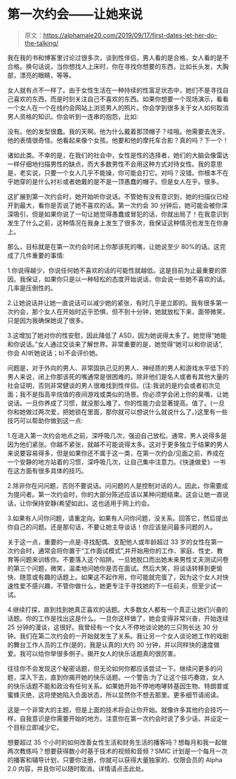 # 第一次约会——让她来说

> 原文：<https://alphamale20.com/2019/09/17/first-dates-let-her-do-the-talking/>

我在我的书和博客里讨论过很多次，谈到性伴侣，男人看的是合格，女人看的是不合格。换句话说，当你想找人上床时，你在寻找你想要的东西，比如长头发，大胸部，漂亮的眼睛，等等。

女人就有点不一样了。由于女性生活在一种持续的性富足状态中，她们不是寻找自己喜欢的东西，而是时刻关注自己不喜欢的东西。如果你想要一个现场演示，看看一个女人在一个在线约会网站上浏览男人的照片。你会学到很多关于女人如何取消男人资格的知识。你会听到一连串的抱怨，比如:

没有。他的发型很蠢。我的天啊。他为什么戴着那顶帽子？哇哦。他需要去洗牙。他的表情很奇怪。他看起来像个女孩。他要和他的摩托车合影？真的吗？下一个！

诸如此类。不幸的是，在我们的社会中，女性是性的选择者，她们的大脑会像雷达一样仔细地扫描男性的缺点，而大多数男性不会用这种方式对待女性。我的意思是，老实说，只要一个女人几乎不能操，你可能会打它。对吗？没错。你根本不在乎她穿的是什么衬衫或者她戴的是不是一顶愚蠢的帽子。但是女人在乎。很多。

这扩展到第一次约会时，她开始听你说话。不管她有没有意识到，她的扫描仪已经开到最大，看你是否说了她不喜欢的话。第一次约会 30 分钟后，她可能会被你深深吸引，但是如果你说了一句让她觉得愚蠢或冒犯的话，你就出局了！在我意识到发生了什么之前，这种情况在我身上发生了很多次，我保证这种情况也发生在你身上。

那么，目标就是在第一次约会时闭上你那该死的嘴，让她说至少 80%的话。这完成了几件重要的事情:

1.你说得越少，你说任何她不喜欢的话的可能性就越低。这是目前为止最重要的原因。我保证，如果你只是以一种轻松的态度开始说话，你会说一些她不喜欢的话。几率是压倒性的。

2.让她说话并让她一直说话可以减少她的紧张，有时几乎是立即的。我有很多第一次约会，那个女人在开始时近乎恐惧，但不到十分钟，她就放松下来，面带微笑，只是因为我确保她说了很多。

3.这增加了她对你的性安慰，因此降低了 ASD，因为她说得太多了。她觉得“她能和你说话。”女人通过交谈来了解世界。非常重要的是，她觉得“她可以和你说话”,你会 A)听她说话；b)不会评价她。

问题是，对于外向的男人、非常固执己见的男人、神经质的男人和游戏水平低下的男人来说，闭上你那该死的嘴通常是很困难的。除非他们是名人或者有其他大量的社会证明，否则非常健谈的男人很难找到性伴侣。(注:我说的是约会或者初次见面；我不是指高辛烷值的夜间游戏或类似的场景。你必须学会闭上你的臭嘴，让她说话。一旦你养成了习惯，就没那么难了。你的性能力会显著提高。值了。(一旦你和她做过两次爱，把她锁在里面，那你就可以想说什么就说什么了。)这里有一些技巧可以帮助你做到这一点:

1.在进入第一次约会地点之前，深呼吸几次，强迫自己放松。通常，男人说得多是因为他们紧张。你越不紧张，就越不可能说得太多。这对于更多独立于结果的男人来说要容易得多，但是如果你还不属于这一类，在第一次约会/见面之前，养成在一个安静的地方站着的习惯，深呼吸几次，让自己集中注意力。《快速做爱》一书在这方面有很多具体的技巧。

2.除非你在问问题，否则不要说话。问问题的人是控制对话的人。因此，你需要成为提问者。第一次约会时，你的大部分陈述应该以某种问题结束。这会让她一直说话，让你保持安静(希望如此)。这也适用于网上约会。

3.如果有人问你问题，请重定向。如果有人问你问题，没关系。回答它，然后提出你自己的问题。还是那句话，不要让她主导谈话！你应该是问最多问题的人。

关于这一点，重要的一点是:寻找配偶、支配他人或年龄超过 33 岁的女性在第一次约会时，通常会将你置于“工作面试模式”,并开始用你的工作、家庭、性史、教育等问题来训练你。不要落入这个陷阱。一旦她脱口而出她未来男性丈夫测试问卷的第三个问题，微笑，温柔地问她你是否在面试。然后大笑，将谈话转移到更愉快、随意或有趣的话题上。如果这不起作用，你可能就完蛋了，因为这个女人对快速性爱不感兴趣，不管你做什么，她更专注于寻找她的下一任前夫，但至少试一试。

4.继续打探，直到找到她真正喜欢的话题。大多数女人都有一个真正让她们兴奋的话题。你的工作是找出这是什么。一旦你这样做了，她会变得非常兴奋，开始连续 25 分钟的漫谈，这很好。我曾经有一个女人不停地谈论她的三只狗长达 30 分钟。我们在第二次约会的一开始就发生了关系。我让另一个女人谈论她工作的戏剧的舞台工作人员的工作(是的，我是认真的)大约 30 分钟，并以同样快的速度做爱。我可以给你举很多例子。揭开女人的快乐话题真的很厉害。

往往你不会发现这个秘密话题，但无论如何你都应该尝试一下。继续问更多的问题，深入下去，直到你揭开她的快乐话题。一个警告:为了让这个技巧奏效，女人的快乐话题不能和政治有任何关系。如果她开始不停地咆哮转基因生物、特朗普或蜜蜂灭绝，这将使她陷入负面状态，所以显然你不想去那里。更多细节请阅读。

这是一个非常大的主题，但是上面的技术将会让你开始。就像许多其他约会技巧一样，自我意识是你需要开始的地方。注意你在第一次约会时说了多少话，并设定一个目标立即减少它。

想要超过 35 个小时的如何改善女性生活和财务生活的播客吗？想每月和我一起做两次教练吗？想要获得数小时基于技术的视频和音频？SMIC 计划是一个每月一次的播客和辅导计划，只要你注册，你就可以获得大量独家的、仅限会员的 Alpha 2.0 内容，并且你可以随时取消。详情请点击此处。